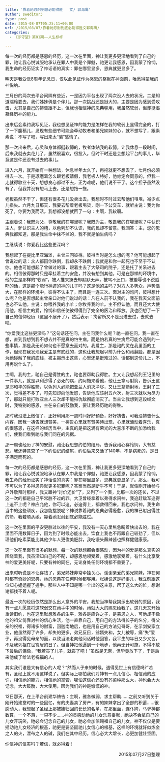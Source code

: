 ```yaml
---
title: '靠着祂忍耐到底必能得胜   文/ 郭海鹰'
author: sweditor3
type: post
date: 2015-08-07T05:25:11+00:00
url: /2015/08/07/靠着祂忍耐到底必能得胜文郭海鹰/
categories:
  - 《＠守望》第81期——人生标杆

---
```

每一次的经历都是感恩的经历，这一次在里面，神让我更多更深地看到了自己的罪，祂让我心悦诚服地承认在罪人中我是个罪魁，祂更让我感恩，因我蒙了怜悯，我生命的经历证实了神话语的真实：罪在哪里显多，恩典就更显多了。 

<!--more-->

明天是我受洗8周年记念日，仅以此见证作为感恩的祭献在神面前，唯愿得蒙我的神悦纳。 

三月份的两次去平台间隔有些近，一是因为平台出现了两次没人去的状况，二是知道瑞玲要去，我们姊妹俩是个伴儿，那一次挑战还是挺大的，主要是因为感到受攻击，尤其是自己的祷告跟不上，但我也相信神的恩典够用，我虽然软弱，但却挺渴慕经历神的能力。 

出来后会素约我写见证，我也想见证神的能力是怎样在我的软弱上显得完全的，打了一下腹稿儿，发现有些细节可能会牵动牧者和弟兄姊妹的心，就不想写了，跟素素说：不写了吧，写出来太&ldquo;骗&rdquo;感情了。 

那一次出来后，心灵和身体都挺软弱的，牧者体贴我的软弱，让我休息一段时间，后来我就去卖花儿了，虽然很喜欢，很投入，但时不时还是会想起平台的事儿，毕竟这是件还没有过去的事儿。 

进入六月，就开始有一种想法，休息半年太久了，再拖就更不想去了，七月份必须得去一次。于是琢磨着怎么跟老板请假，我老板人特好，他肯定会同意的，但我一走就得歇业十天，想想良心都过不去，正为难呢，他们说不干了。这个担子虽然没有了，但我并没有想马上去，还是想拖一拖。 

老板虽然不干了，但还有很多花儿没卖出去，我想时不时过去帮他们甩甩，减少点儿损失。六月九日那天，我要去帮着老板甩货，刚一下公交车，就听主说：我为你死了，你要为我而活。我想都没想就回了一句：主啊，我软弱。 

主跟着说：我既为父，尊敬我的在哪里呢？我既为主，敬畏我的在哪里呢？牛认识主人，驴认识主人的槽，以色列却不认识，我的民却不留意。我回答：主，您的恩典我都知道，那是我生命中抹不掉的，我不就是怕生病吗？ 

主继续说：你爱我比这些更深吗？ 

我想起了在提比里亚海滩，主曾三问彼得。彼得当时是怎么想的呢？他可能想起了曾说过的话：众人都因你跌倒，我却永不跌倒；我就是和你一起死也不至于不认你。他也可能想起了曾做过的事，跟着主去了大祭司的院子，还是托了关系进去的。相信彼得那时只是牵挂着主的安危，并没有想到其他。可是在那样的环境中，他的主是那样的&ldquo;软弱&rdquo;，被人推来搡去却默默无声，被骂不还口，被羞辱也不说威吓的话，这是那个能行神迹的神的儿子吗？这是他的主吗？对方人多势众，声势浩大，在那样的环境中，彼得不认主了，而且是一连三次。面对主的询问，彼得想什么呢？他是否想起主曾亲口对他们说过的话：凡在人前不认我的，我在我天父面前也必不认他。主说：你喂养我的小羊；你牧养我的羊。主不但认他，而且还大大使用他。相信主的爱，怜悯和信任使彼得得到了完全的医治和释放。我也回想了一下自己的信仰经历（这里不展开了），然后表示：拘留所又不是没进去过，去就去呗。 

&ldquo;你爱我比这些更深吗？&rdquo;这句话还在问，主在问我什么呢？祂一直在问，我一直在想，直到我想到我不想去并不是真的怕生病，而是怕若真的生病后可能会遇到的一些事情，那是我无论如何也不愿意去面对的。我爱主，那是祂的灵在我里面的工作，但现在我发现我爱主是有底线的，这也让我想起以前为什么和祂翻脸，都是因为祂碰触了我的底线，被主揭示出这些，心里还是挺难过的。话都到这份儿上，不用再说什么了。 

主啊，我的主，祂自己是得胜的主，祂也要帮助我得胜。主又让我想起列王记里的一件事儿，就是以利沙得了必死的病，约阿施来看他，他让王拿弓射箭，告诉王这是耶和华的得胜箭，以色列人必能把亚兰人消灭净尽，又让王拿箭射地，王射了三次，觉得差不多了，可先知却向他发怒，告诉他应该射五六次，射三次就以为尽力了，那就只能打败亚兰人三次却不能把仇敌彻底消灭了。当主让我想到这段经文时，我特别的感恩，主在亲自的鼓励我，要让我经历祂的得胜。 

那时我没法上微信了，正好利用那一周时间好好预备，好好祷告，可我没祷告什么内容，因我一祷告就想赞美，一祷告心里就有赞美诗出现，心里就涌动着喜乐，真的很感恩，在这样的经历当中，主真的是把这满有荣光的大喜乐不断的加添给我们，使我们看到祂与我们同在的凭据。 

那一周也经历了神的安慰，祂让我思想约伯的结局，告诉我祂心存怜悯，大有慈悲。我还特意查了一下约伯记的结尾，约伯后来又活了140年，不是病死的，是日子满足而死的。 

每一次的经历都是感恩的经历，这一次在里面，神让我更多更深地看到了自己的罪，祂让我心悦诚服地承认在罪人中我是个罪魁，祂更让我感恩，因我蒙了怜悯，我生命的经历证实了神话语的真实：罪在哪里显多，恩典就更显多了。那么，我可不可以为了多得恩典就更多犯罪呢？答案当然是断乎不可！于是，就像刚开始参与户外敬拜时那样，我又跟神&ldquo;讨价还价&rdquo;了，又列了一个表，比那一次的还长，不过这一次的都是自己平常胜不过的罪。大卫曾经拿着以弗得求问神，我追赶敌军追得上追不上呢？神应允他，你可以追，必追得上，都救得回来。我也求问神，我生命当中的这些顽疾，我怎能摆脱呢？神说靠着祂的恩典必得痊愈，我的神已射出得胜的箭，我若顺从祂，靠着祂忍耐到底必能胜过。 

这一次在里面的平安更胜过以往的平安，我没有一天心里焦急盼着快出去的，我在里面不用数算日子，因为到了时候必能出去。饮食上我也不再跟自己较劲了，但以理他们吃素菜能比其他少年人更俊美肥胖，我吃馒头蘸辣酱也照样健健康康。 

这一次在里面有很多的默想，每一次的默想都会很感动，因为神的爱是那么真实的围绕着我，我虽深知自己的不配，却感恩地领受着，感激地享受着，有什么比享受神的爱更美好呢，只要有神的同在，无论身处任何环境都不重要了。 

出来时听说是不让存钱了，弟兄姊妹非常牵挂关心，谢谢亲爱的弟兄姊妹，神在何时都有奇妙的恩典，祂的恩典在任何时候都够用。张姐说这是好事儿，我立刻跟这位知心姐姐握了握手。那些人中不知是哪一个出的这主意，帮了这么大的忙，想谢谢都找不着人呢。 

最近一次的经历依然是那么出人意外的平安，我想当神帮我揭示出软弱的原因，我有一点儿愿意将这软弱交在祂手中的时候，祂就大大的赐恩给我了。这几天又开始重读旧约，也在这里默想雅各的生平，雅各是应许之子，是蒙恩之人，可他却不像他的祖父倚靠对神的信心生活，他一直靠自己，用自己的方法得长子的名分，得父亲的祝福，得诸多的财富，回迦南地后，也是用自己的方法见哥哥，在示剑安家立业，他虽然得了许多，却失的更多，弟兄反目，翁婿失和，女儿被辱，痛&ldquo;失&rdquo;爱子，再没得见母亲的面，以致当法老向他问话时他回答，我平生的年日又少又苦，不及我列祖在世寄居的日子。但当神把他逼到一个地步，他再无计可施，不得不放下最后的偶像，&ldquo;我若丧了儿子，就丧了吧！&rdquo;虽然是无奈，但毕竟放下了，于是后来他成了给法老祝福的人。 

其实我们谁是大有信心的人呢？&ldquo;然而人子来的时候，遇得见世上有信德吗?&rdquo;若有，圣经上就不用这样说了。但实际上哪怕我们对神有一点儿信心，相信祂的应许，相信祂的能力，相信祂的掌管，哪怕这信心还没有芥菜种那么大，神也会大大记念，大大鼓励，大大使用，因为我们的神是慷慨的神。 

12日那天，在上平台前建华祷告：主啊，雅各微弱，求主帮助&hellip;&hellip;之前又听到关于刚开始建堂时的一些回忆，有的夫妻卖了房产，有的姊妹拿出了全部的积蓄&hellip;&hellip;很感动人，我想起了圣经上那被掳归回的长长的名单，在那里面，连仆婢，马驴神都数算，一个不落，一只不少&hellip;&hellip;神的灵感动祂的儿女乐意奉献，祂决不会拿自己的儿女开玩笑，祂必会记念自己的儿女，祂必会加倍赐福自己的儿女，神不仅仅是要摇动祂儿女经济的根基，祂更是要坚固祂儿女信心的根基，这样的环境就好似炼金之人的火，漂布之人的碱，我们在其中经历，信心必大大增长，必更加健壮坚固。 

你信神的信实吗？若信，就必得着！ 

<p style="text-align: right;">
  2015年07月27日整理
</p>